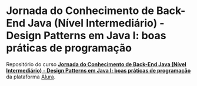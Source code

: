# Jornada do Conhecimento de Back-End Java (Nível Intermediário) - Design Patterns em Java I: boas práticas de programação

Repositório do curso [**Jornada do Conhecimento de Back-End Java (Nível Intermediário) - Design Patterns em Java I: boas práticas de programação**](https://cursos.alura.com.br/course/introducao-design-patterns-java) da plataforma [Alura](https://cursos.alura.com.br/).
